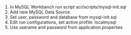 1. In MySQL Workbanch run script scr/scripts/mysql-init.sql
2. Add new MySQL Data Source
3. Set user, password and database from mysql-init.sql
4. Edit run configurations, set active profile: localmysql
5. Use userame and password from application.properties
